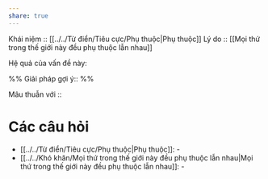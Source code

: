 ```yaml
---
share: true
---
```

Khái niệm :: [[../../Từ điển/Tiêu cực/Phụ thuộc|Phụ thuộc]]
Lý do :: [[Mọi thứ trong thế giới này đều phụ thuộc lẫn nhau]]

Hệ quả của vấn đề này:


%%
Giải pháp gợi ý:: 
%%



Mâu thuẫn với :: 
# Các câu hỏi
- [[../../Từ điển/Tiêu cực/Phụ thuộc|Phụ thuộc]]: \-
- [[../../Khó khăn/Mọi thứ trong thế giới này đều phụ thuộc lẫn nhau|Mọi thứ trong thế giới này đều phụ thuộc lẫn nhau]]: \-
